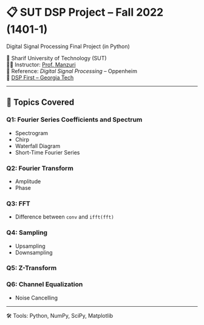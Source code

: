 # 📋 SUT DSP Project – Fall 2022 (1401-1)  
Digital Signal Processing Final Project (in Python)

📍 Sharif University of Technology (SUT)  
👨‍🏫 Instructor: [Prof. Manzuri](http://sharif.ir/~manzuri/)  
📘 Reference: *Digital Signal Processing* – Oppenheim  
🔗 [DSP First – Georgia Tech](https://dspfirst.gatech.edu)

---

## 🧠 Topics Covered

### Q1: Fourier Series Coefficients and Spectrum
- Spectrogram  
- Chirp  
- Waterfall Diagram  
- Short-Time Fourier Series

### Q2: Fourier Transform
- Amplitude  
- Phase

### Q3: FFT
- Difference between `conv` and `ifft(fft)`

### Q4: Sampling
- Upsampling  
- Downsampling

### Q5: Z-Transform

### Q6: Channel Equalization
- Noise Cancelling

---

🛠️ Tools: Python, NumPy, SciPy, Matplotlib

